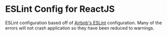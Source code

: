 ESLint Config for ReactJS
=========================

ESLint configuration based off of [Airbnb's ESLint][airbnbNpm] configuration. Many of the errors will not crash application so they have been reduced to warnings.

[airbnbNpm]: https://www.npmjs.com/package/eslint-config-airbnb